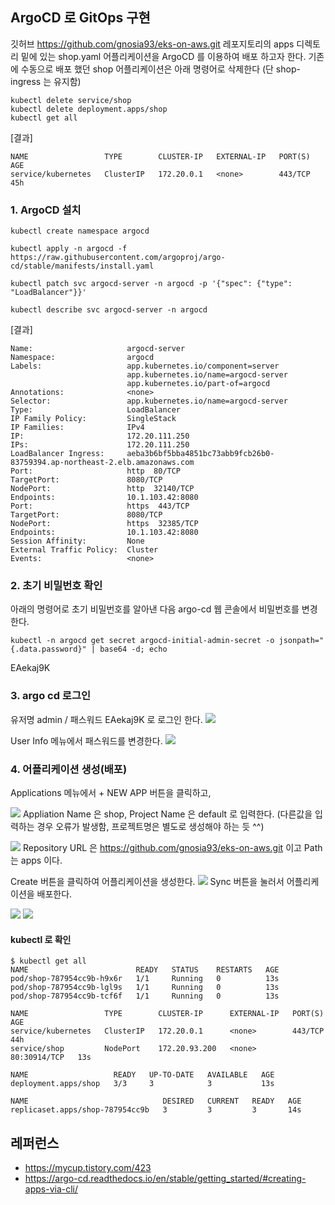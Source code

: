 ## ArgoCD 로 GitOps 구현 ##

깃허브 https://github.com/gnosia93/eks-on-aws.git 레포지토리의 apps 디렉토리 밑에 있는 shop.yaml 어플리케이션을 ArgoCD 를 이용하여 배포 하고자 한다. 기존에 수동으로 배포 했던 shop 어플리케이션은 아래 명령어로 삭제한다 (단 shop-ingress 는 유지함)

```
kubectl delete service/shop 
kubectl delete deployment.apps/shop
kubectl get all
```

[결과]
```
NAME                 TYPE        CLUSTER-IP   EXTERNAL-IP   PORT(S)   AGE
service/kubernetes   ClusterIP   172.20.0.1   <none>        443/TCP   45h
```

### 1. ArgoCD 설치 ###
```
kubectl create namespace argocd

kubectl apply -n argocd -f https://raw.githubusercontent.com/argoproj/argo-cd/stable/manifests/install.yaml

kubectl patch svc argocd-server -n argocd -p '{"spec": {"type": "LoadBalancer"}}'

kubectl describe svc argocd-server -n argocd
```

[결과]
```
Name:                     argocd-server
Namespace:                argocd
Labels:                   app.kubernetes.io/component=server
                          app.kubernetes.io/name=argocd-server
                          app.kubernetes.io/part-of=argocd
Annotations:              <none>
Selector:                 app.kubernetes.io/name=argocd-server
Type:                     LoadBalancer
IP Family Policy:         SingleStack
IP Families:              IPv4
IP:                       172.20.111.250
IPs:                      172.20.111.250
LoadBalancer Ingress:     aeba3b6bf5bba4851bc73abb9fcb26b0-83759394.ap-northeast-2.elb.amazonaws.com
Port:                     http  80/TCP
TargetPort:               8080/TCP
NodePort:                 http  32140/TCP
Endpoints:                10.1.103.42:8080
Port:                     https  443/TCP
TargetPort:               8080/TCP
NodePort:                 https  32385/TCP
Endpoints:                10.1.103.42:8080
Session Affinity:         None
External Traffic Policy:  Cluster
Events:                   <none>
```

### 2. 초기 비밀번호 확인 ###
아래의 명령어로 초기 비밀번호를 알아낸 다음 argo-cd 웹 콘솔에서 비밀번호를 변경한다. 
```
kubectl -n argocd get secret argocd-initial-admin-secret -o jsonpath="{.data.password}" | base64 -d; echo
```
EAekaj9K

### 3. argo cd 로그인 ###
유저명 admin / 패스워드 EAekaj9K 로 로그인 한다.
![](https://github.com/gnosia93/eks-on-aws/blob/main/images/argo-cd-login.png)

User Info 메뉴에서 패스워드를 변경한다.
![](https://github.com/gnosia93/eks-on-aws/blob/main/images/argo-cd-update-pass.png)


### 4. 어플리케이션 생성(배포) ###

Applications 메뉴에서 + NEW APP 버튼을 클릭하고, 

![](https://github.com/gnosia93/eks-on-aws/blob/main/images/argo-cd-app1.png)
Appliation Name 은 shop, Project Name 은 default 로 입력한다. (다른값을 입력하는 경우 오류가 발생함, 프로젝트명은 별도로 생성해야 하는 듯 ^^) 

![](https://github.com/gnosia93/eks-on-aws/blob/main/images/argo-cd-app2.png)
Repository URL 은 https://github.com/gnosia93/eks-on-aws.git 이고 Path 는 apps 이다.

Create 버튼을 클릭하여 어플리케이션을 생성한다.
![](https://github.com/gnosia93/eks-on-aws/blob/main/images/argo-cd-app3.png)
Sync 버튼을 눌러서 어플리케이션을 배포한다. 

![](https://github.com/gnosia93/eks-on-aws/blob/main/images/argo-cd-app4.png)
![](https://github.com/gnosia93/eks-on-aws/blob/main/images/argo-cd-app5.png)

#### kubectl 로 확인 ####
```
$ kubectl get all
NAME                        READY   STATUS    RESTARTS   AGE
pod/shop-787954cc9b-h9x6r   1/1     Running   0          13s
pod/shop-787954cc9b-lgl9s   1/1     Running   0          13s
pod/shop-787954cc9b-tcf6f   1/1     Running   0          13s

NAME                 TYPE        CLUSTER-IP      EXTERNAL-IP   PORT(S)        AGE
service/kubernetes   ClusterIP   172.20.0.1      <none>        443/TCP        44h
service/shop         NodePort    172.20.93.200   <none>        80:30914/TCP   13s

NAME                   READY   UP-TO-DATE   AVAILABLE   AGE
deployment.apps/shop   3/3     3            3           13s

NAME                              DESIRED   CURRENT   READY   AGE
replicaset.apps/shop-787954cc9b   3         3         3       14s
```


## 레퍼런스 ##

* https://mycup.tistory.com/423
* https://argo-cd.readthedocs.io/en/stable/getting_started/#creating-apps-via-cli/


